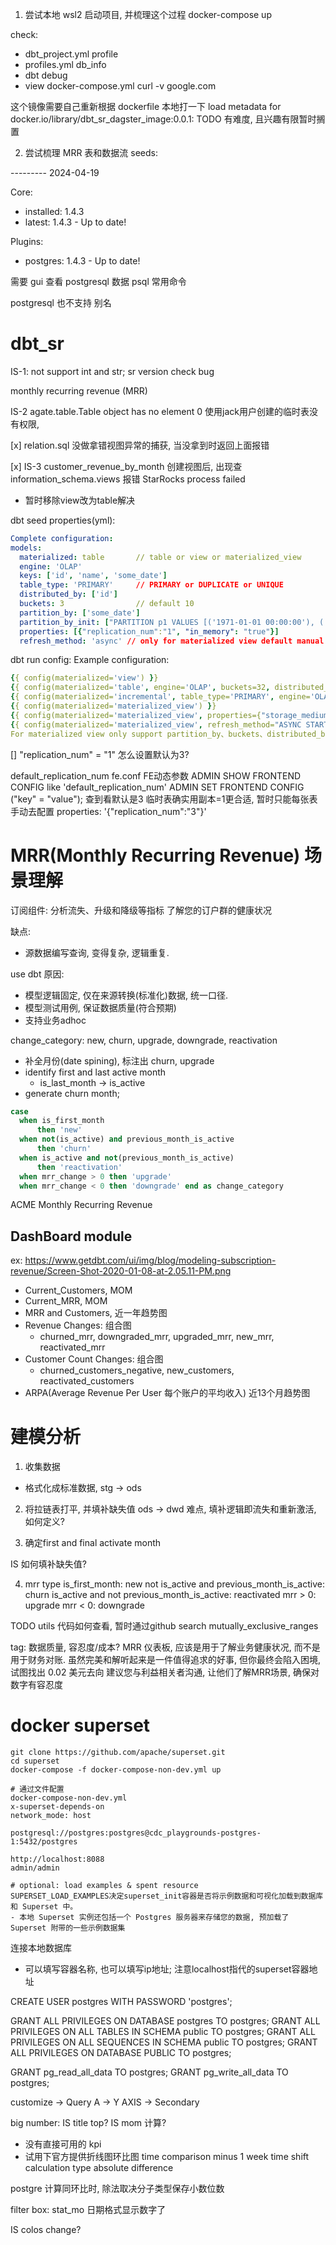 
1. 尝试本地 wsl2 启动项目, 并梳理这个过程
docker-compose up 

check:
- dbt_project.yml profile
- profiles.yml db_info
- dbt debug 
- view docker-compose.yml
curl -v google.com

这个镜像需要自己重新根据 dockerfile 本地打一下
load metadata for docker.io/library/dbt_sr_dagster_image:0.0.1:
TODO 有难度, 且兴趣有限暂时搁置

2. 尝试梳理 MRR 表和数据流
seeds: 

--------- 2024-04-19

Core:
  - installed: 1.4.3
  - latest:    1.4.3 - Up to date!

Plugins:
  - postgres: 1.4.3 - Up to date!


需要 gui 查看 postgresql 数据
psql 常用命令

postgresql 也不支持 别名

# dbt_sr 

IS-1: not support int and str; sr version check bug

monthly recurring revenue (MRR)

IS-2 agate.table.Table object has no element 0
使用jack用户创建的临时表没有权限, 

[x] relation.sql 没做拿错视图异常的捕获, 当没拿到时返回上面报错

[x] IS-3 customer_revenue_by_month 创建视图后, 出现查 information_schema.views  报错 StarRocks process failed
- 暂时移除view改为table解决

dbt seed properties(yml):
```yaml
Complete configuration:
models:
  materialized: table       // table or view or materialized_view
  engine: 'OLAP'
  keys: ['id', 'name', 'some_date']
  table_type: 'PRIMARY'     // PRIMARY or DUPLICATE or UNIQUE
  distributed_by: ['id']
  buckets: 3                // default 10
  partition_by: ['some_date']
  partition_by_init: ["PARTITION p1 VALUES [('1971-01-01 00:00:00'), ('1991-01-01 00:00:00')),PARTITION p1972 VALUES [('1991-01-01 00:00:00'), ('1999-01-01 00:00:00'))"]
  properties: [{"replication_num":"1", "in_memory": "true"}]
  refresh_method: 'async' // only for materialized view default manual
```

dbt run config:
Example configuration:
```yaml
{{ config(materialized='view') }}
{{ config(materialized='table', engine='OLAP', buckets=32, distributed_by=['id']) }}
{{ config(materialized='incremental', table_type='PRIMARY', engine='OLAP', buckets=32, distributed_by=['id']) }}
{{ config(materialized='materialized_view') }}
{{ config(materialized='materialized_view', properties={"storage_medium":"SSD"}) }}
{{ config(materialized='materialized_view', refresh_method="ASYNC START('2022-09-01 10:00:00') EVERY (interval 1 day)") }}
For materialized view only support partition_by、buckets、distributed_by、properties、refresh_method configuration.
```

[] "replication_num" = "1" 怎么设置默认为3?

default_replication_num
fe.conf 
FE动态参数
ADMIN SHOW FRONTEND CONFIG like 'default_replication_num'
ADMIN SET FRONTEND CONFIG ("key" = "value");
查到看默认是3
临时表确实用副本=1更合适, 暂时只能每张表手动去配置   properties: '{"replication_num":"3"}'


# MRR(Monthly Recurring Revenue) 场景理解
订阅组件: 
分析流失、升级和降级等指标
了解您的订户群的健康状况

缺点:
- 源数据编写查询, 变得复杂, 逻辑重复.

use dbt 原因:
- 模型逻辑固定, 仅在来源转换(标准化)数据, 统一口径.
- 模型测试用例, 保证数据质量(符合预期)
- 支持业务adhoc

change_category: new, churn, upgrade, downgrade, reactivation
- 补全月份(date spining), 标注出 churn, upgrade 
- identify first and last active month 
  - is_last_month -> is_active
- generate churn month; 

```sql
case
  when is_first_month
      then 'new'
  when not(is_active) and previous_month_is_active
      then 'churn'
  when is_active and not(previous_month_is_active)
      then 'reactivation'
  when mrr_change > 0 then 'upgrade'
  when mrr_change < 0 then 'downgrade' end as change_category
```

ACME Monthly Recurring Revenue

## DashBoard module
ex: https://www.getdbt.com/ui/img/blog/modeling-subscription-revenue/Screen-Shot-2020-01-08-at-2.05.11-PM.png
- Current_Customers, MOM
- Current_MRR, MOM
- MRR and Customers, 近一年趋势图
- Revenue Changes: 组合图
    - churned_mrr, downgraded_mrr, upgraded_mrr, new_mrr, reactivated_mrr
- Customer Count Changes: 组合图
    - churned_customers_negative, new_customers, reactivated_customers
- ARPA(Average Revenue Per User 每个账户的平均收入) 近13个月趋势图



# 建模分析

1. 收集数据
- 格式化成标准数据, stg -> ods

2. 将拉链表打平, 并填补缺失值
ods -> dwd
难点, 填补逻辑即流失和重新激活, 如何定义?

3. 确定first and final activate month

IS 如何填补缺失值?


4. mrr type
is_first_month: new
not is_active and previous_month_is_active: churn
is_active and not previous_month_is_active: reactivated
mrr > 0: upgrade
mrr < 0: downgrade


TODO utils 代码如何查看, 暂时通过github search mutually_exclusive_ranges

tag: 数据质量, 容忍度/成本?
MRR 仪表板, 应该是用于了解业务健康状况, 而不是用于财务对账. 
虽然完美和解听起来是一件值得追求的好事, 但你最终会陷入困境, 试图找出 0.02 美元去向
建议您与利益相关者沟通, 让他们了解MRR场景, 确保对数字有容忍度




# docker superset 
```shell
git clone https://github.com/apache/superset.git
cd superset
docker-compose -f docker-compose-non-dev.yml up

# 通过文件配置
docker-compose-non-dev.yml
x-superset-depends-on
network_mode: host

postgresql://postgres:postgres@cdc_playgrounds-postgres-1:5432/postgres

http://localhost:8088
admin/admin

# optional: load examples & spent resource
SUPERSET_LOAD_EXAMPLES决定superset_init容器是否将示例数据和可视化加载到数据库和 Superset 中。
- 本地 Superset 实例还包括一个 Postgres 服务器来存储您的数据, 预加载了 Superset 附带的一些示例数据集

```

连接本地数据库
- 可以填写容器名称, 也可以填写ip地址; 注意localhost指代的superset容器地址



CREATE USER postgres WITH PASSWORD 'postgres';


GRANT ALL PRIVILEGES ON DATABASE postgres TO postgres;
GRANT ALL PRIVILEGES ON ALL TABLES IN SCHEMA public TO postgres;
GRANT ALL PRIVILEGES ON ALL SEQUENCES IN SCHEMA public TO postgres;
GRANT ALL PRIVILEGES ON DATABASE PUBLIC TO postgres;


GRANT pg_read_all_data TO postgres;
GRANT pg_write_all_data TO postgres;


customize -> Query A -> Y AXIS -> Secondary


big number:
IS title top? 
IS mom 计算?
- 没有直接可用的 kpi 
- 试用下官方提供折线图环比图
time comparison
minus 1 week
time shift 
calculation type 
absolute difference 

postgre 计算同环比时, 除法取决分子类型保存小数位数

filter box: stat_mo 日期格式显示数字了

IS colos change?
